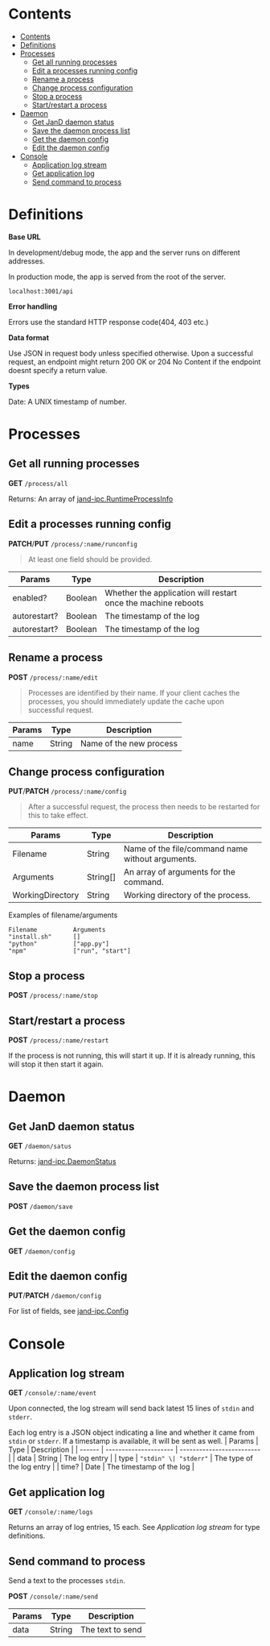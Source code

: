 # Contents
- [Contents](#contents)
- [Definitions](#definitions)
- [Processes](#processes)
  - [Get all running processes](#get-all-running-processes)
  - [Edit a processes running config](#edit-a-processes-running-config)
  - [Rename a process](#rename-a-process)
  - [Change process configuration](#change-process-configuration)
  - [Stop a process](#stop-a-process)
  - [Start/restart a process](#startrestart-a-process)
- [Daemon](#daemon)
  - [Get JanD daemon status](#get-jand-daemon-status)
  - [Save the daemon process list](#save-the-daemon-process-list)
  - [Get the daemon config](#get-the-daemon-config)
  - [Edit the daemon config](#edit-the-daemon-config)
- [Console](#console)
  - [Application log stream](#application-log-stream)
  - [Get application log](#get-application-log)
  - [Send command to process](#send-command-to-process)

# Definitions

**Base URL**

In development/debug mode, the app and the server runs on different addresses.

In production mode, the app is served from the root of the server.
```
localhost:3001/api
```

**Error handling**

Errors use the standard HTTP response code(404, 403 etc.)

**Data format**

Use JSON in request body unless specified otherwise. Upon a successful request, an endpoint might return 200 OK or 204 No Content if the endpoint doesnt specify a return value.

**Types**

Date: A UNIX timestamp of number.

# Processes

## Get all running processes

**GET** `/process/all`

Returns: An array of [jand-ipc.RuntimeProcessInfo](https://github.com/skybird23333/jand-ipc#runtimeprocessinfo--object)

## Edit a processes running config

**PATCH**/**PUT** `/process/:name/runconfig`

> At least one field should be provided.

| Params       | Type    | Description                                                   |
| ------------ | ------- | ------------------------------------------------------------- |
| enabled?     | Boolean | Whether the application will restart once the machine reboots |
| autorestart? | Boolean | The timestamp of the log                                      |
| autorestart? | Boolean | The timestamp of the log                                      |

## Rename a process
**POST** `/process/:name/edit`
> Processes are identified by their name. If your client caches the processes, you should immediately update the cache upon successful request.

| Params | Type   | Description             |
| ------ | ------ | ----------------------- |
| name   | String | Name of the new process |

## Change process configuration

**PUT**/**PATCH** `/process/:name/config`

> After a successful request, the process then needs to be restarted for this to take effect.

| Params           | Type     | Description                                      |
| ---------------- | -------- | ------------------------------------------------ |
| Filename         | String   | Name of the file/command name without arguments. |
| Arguments        | String[] | An array of arguments for the command.           |
| WorkingDirectory | String   | Working directory of the process.                |

Examples of filename/arguments

```
Filename          Arguments
"install.sh"      []
"python"          ["app.py"]
"npm"             ["run", "start"]
```


## Stop a process

**POST** `/process/:name/stop`


## Start/restart a process

**POST** `/process/:name/restart`

If the process is not running, this will start it up. If it is already running, this will stop it then start it again.

# Daemon

## Get JanD daemon status

**GET** `/daemon/satus`

Returns: [jand-ipc.DaemonStatus](https://github.com/skybird23333/jand-ipc#daemonstatus--object)

## Save the daemon process list

**POST** `/daemon/save`

## Get the daemon config
**GET** `/daemon/config`

## Edit the daemon config

**PUT**/**PATCH** `/daemon/config`

For list of fields, see [jand-ipc.Config](https://github.com/skybird23333/jand-ipc#config--object)

# Console

## Application log stream

**GET** `/console/:name/event`

Upon connected, the log stream will send back latest 15 lines of `stdin` and `stderr`.

Each log entry is a JSON object indicating a line and whether it came from `stdin` or `stderr`. If a timestamp is available, it will be sent as well.
| Params | Type                  | Description               |
| ------ | --------------------- | ------------------------- |
| data   | String                | The log entry             |
| type   | `"stdin" \| "stderr"` | The type of the log entry |
| time?  | Date                  | The timestamp of the log  |

## Get application log

**GET** `/console/:name/logs`

Returns an array of log entries, 15 each. See *Application log stream* for type definitions.

## Send command to process

Send a text to the processes `stdin`.

**POST** `/console/:name/send`

| Params | Type   | Description      |
| ------ | ------ | ---------------- |
| data   | String | The text to send |